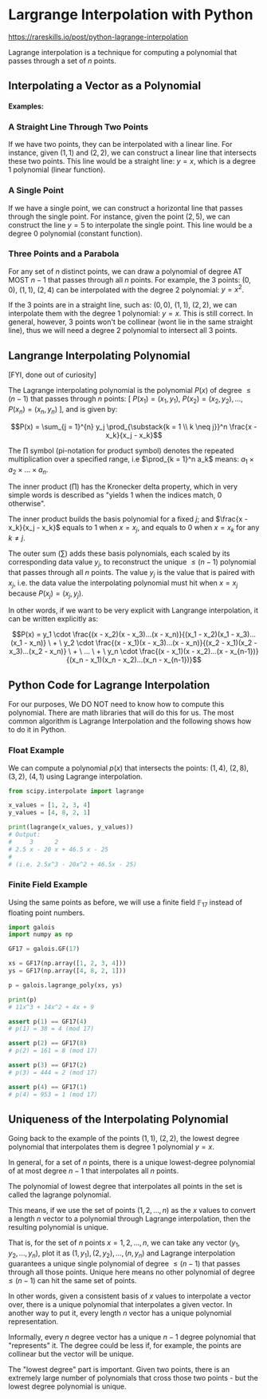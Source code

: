# Largrange Interpolation with Python
https://rareskills.io/post/python-lagrange-interpolation

Lagrange interpolation is a technique for computing a polynomial that passes through a set of $n$ points.

## Interpolating a Vector as a Polynomial

#### Examples:

### A Straight Line Through Two Points
If we have two points, they can be interpolated with a linear line. For instance, given $(1, 1)$ and $(2, 2)$, we can construct a linear line that intersects these two points. This line would be a straight line: $y = x$, which is a degree $1$ polynomial (linear function).

### A Single Point
If we have a single point, we can construct a horizontal line that passes through the single point. For instance, given the point $(2, 5)$, we can construct the line $y = 5$ to interpolate the single point. This line would be a degree $0$ polynomial (constant function).

### Three Points and a Parabola
For any set of $n$ distinct points, we can draw a polynomial of degree AT MOST $n-1$ that passes through all $n$ points. For example, the $3$ points: $(0, 0)$, $(1, 1)$, $(2, 4)$ can be interpolated with the degree $2$ polynomial: $y = x^{2}$.

If the $3$ points are in a straight line, such as: $(0, 0)$, $(1, 1)$, $(2, 2)$, we can interpolate them with the degree $1$ polynomial: $y = x$. This is still correct. In general, however, $3$ points won't be collinear (wont lie in the same straight line), thus we will need a degree $2$ polynomial to intersect all $3$ points.

## Langrange Interpolating Polynomial
[FYI, done out of curiosity]

The Lagrange interpolating polynomial is the polynomial $P(x)$ of degree $\le (n-1)$ that passes through $n$ points: $[ \ P(x_1) = (x_1, y_1), \ P(x_2) = (x_2, y_2), ..., P(x_n) = (x_n, y_n) \ ]$, and is given by:

```math
P(x) = 
\sum_{j = 1}^{n} y_j
\prod_{\substack{k = 1 \\ k \neq j}}^n
\frac{x - x_k}{x_j - x_k}
```

The $\prod$ symbol (pi-notation for product symbol) denotes the repeated multiplication over a specified range, i.e $\prod_{k = 1}^n a_k$ means: $a_1 \times a_2 \times ... \times a_n$.

The inner product ($\prod$) has the Kronecker delta property, which in very simple words is described as "yields 1 when the indices match, 0 otherwise".

The inner product builds the basis polynomial for a fixed $j$; and $\frac{x - x_k}{x_j - x_k}$ equals to $1$ when $x = x_j$, and equals to $0$ when $x = x_k$ for any $k \neq j$.

The outer sum ($\sum$) adds these basis polynomials, each scaled by its corresponding data value $y_j$, to reconstruct the unique $\le (n - 1)$ polynomial that passes through all $n$ points. The value $y_j$ is the value that is paired with $x_j$, i.e. the data value the interpolating polynomial must hit when $x = x_j$ because $P(x_j) = (x_j, y_j)$.

In other words, if we want to be very explicit with Langrange interpolation, it can be written explicitly as:

```math
P(x) = 
y_1 \cdot \frac{(x - x_2)(x - x_3)...(x - x_n)}{(x_1 - x_2)(x_1 - x_3)...(x_1 - x_n)} \ + \
y_2 \cdot \frac{(x - x_1)(x - x_3)...(x - x_n)}{(x_2 - x_1)(x_2 - x_3)...(x_2 - x_n)} \ + \
... \ + \
y_n \cdot \frac{(x - x_1)(x - x_2)...(x - x_{n-1})}{(x_n - x_1)(x_n - x_2)...(x_n - x_{n-1})}
```

## Python Code for Lagrange Interpolation
For our purposes, We DO NOT need to know how to compute this polynomial. There are math libraries that will do this for us. The most common algorithm is Lagrange Interpolation and the following shows how to do it in Python.

### Float Example
We can compute a polynomial $p(x)$ that intersects the points: $(1,4)$, $(2,8)$, $(3,2)$, $(4,1)$ using Lagrange interpolation.

```python
from scipy.interpolate import lagrange

x_values = [1, 2, 3, 4]
y_values = [4, 8, 2, 1]

print(lagrange(x_values, y_values))
# Output:
#     3      2
# 2.5 x - 20 x + 46.5 x - 25
#
# (i.e. 2.5x^3 - 20x^2 + 46.5x - 25)
```

### Finite Field Example
Using the same points as before, we will use a finite field $\mathbb{F}_{17}$ instead of floating point numbers.

```python
import galois
import numpy as np

GF17 = galois.GF(17)

xs = GF17(np.array([1, 2, 3, 4]))
ys = GF17(np.array([4, 8, 2, 1]))

p = galois.lagrange_poly(xs, ys)

print(p)
# 11x^3 + 14x^2 + 4x + 9

assert p(1) == GF17(4)
# p(1) = 38 = 4 (mod 17)

assert p(2) == GF17(8)
# p(2) = 161 = 8 (mod 17)

assert p(3) == GF17(2)
# p(3) = 444 = 2 (mod 17)

assert p(4) == GF17(1)
# p(4) = 953 = 1 (mod 17)
```

## Uniqueness of the Interpolating Polynomial
Going back to the example of the points $(1, 1)$, $(2, 2)$, the lowest degree polynomial that interpolates them is degree $1$ polynomial $y = x$.

In general, for a set of $n$ points, there is a unique lowest-degree polynomial of at most degree $n - 1$ that interpolates all $n$ points.

The polynomial of lowest degree that interpolates all points in the set is called the lagrange polynomial.

This means, if we use the set of points $(1, 2, ..., n)$ as the $x$ values to convert a length $n$ vector to a polynomial through Lagrange interpolation, then the resulting polynomial is unique.

That is, for the set of $n$ points $x = 1, 2, ..., n$, we can take any vector $(y_1, y_2, ..., y_n)$, plot it as $(1, y_1), (2, y_2), ..., (n, y_n)$ and Lagrange interpolation guarantees a unique single polynomial of degree $\le (n-1)$ that passes through all those points. Unique here means no other polynomial of degree $\le (n-1)$ can hit the same set of points.

In other words, given a consistent basis of $x$ values to interpolate a vector over, there is a unique polynomial that interpolates a given vector. In another way to put it, every length $n$ vector has a unique polynomial representation.

Informally, every $n$ degree vector has a unique $n - 1$ degree polynomial that "represents" it. The degree could be less if, for example, the points are collinear but the vector will be unique.

The "lowest degree" part is important. Given two points, there is an extremely large number of polynomials that cross those two points - but the lowest degree polynomial is unique.